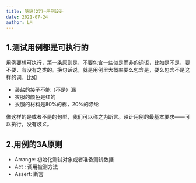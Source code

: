 ```yaml
---
title: 随记(27)—用例设计
date: 2021-07-24
author: LM
---
```


## 1.测试用例都是可执行的

用例要想可执行，第一条原则是，不要包含一些似是而非的词语，比如是不是，要不要，有没有之类的。换句话说，就是用例里大概率要么包含是，要么包含不是这样的词。比如

- 装盐的袋子不能（不是）漏
- 衣服的颜色是红的
- 衣服的材料是80%的棉，20%的涤纶

像这样的是或者不是的句型，我们可以称之为断言。设计用例的最基本要求——可以执行，没有歧义。

## 2.用例的3A原则

- Arrange: 初始化测试对象或者准备测试数据
- Act : 调用被测方法
- Assert: 断言